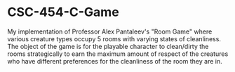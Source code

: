 # CSC-454-C-Game
My implementation of Professor Alex Pantaleev's "Room Game" where various creature types occupy 5 rooms with varying states of cleanliness. The object of the game is for the playable character to clean/dirty the rooms strategically to earn the maximum amount of respect of the creatures who have different preferences for the cleanliness of the room they are in.
